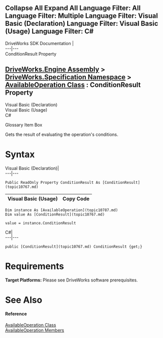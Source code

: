 Collapse All Expand All Language Filter: All  Language Filter: Multiple  Language Filter: Visual Basic (Declaration) Language Filter: Visual Basic (Usage) Language Filter: C#  
---  
DriveWorks SDK Documentation  |   
---|---  
ConditionResult Property   
  
[DriveWorks.Engine Assembly](topic2156.md) > [DriveWorks.Specification Namespace](topic10764.md) > [AvailableOperation Class](topic10787.md) : ConditionResult Property  
---  
  
Visual Basic (Declaration)    
Visual Basic (Usage)    
C# 

Glossary Item Box

Gets the result of evaluating the operation's conditions. 

# Syntax

Visual Basic (Declaration)|   
---|---  
      
    
    Public ReadOnly Property ConditionResult As [ConditionResult](topic10767.md)  
  
Visual Basic (Usage)| Copy Code  
---|---  
      
    
    Dim instance As [AvailableOperation](topic10787.md)
    Dim value As [ConditionResult](topic10767.md)
     
    value = instance.ConditionResult  
  
C#|   
---|---  
      
    
    public [ConditionResult](topic10767.md) ConditionResult {get;}  
  
# Requirements

**Target Platforms:** Please see DriveWorks software prerequisites.

# See Also

#### Reference

[AvailableOperation Class](topic10787.md)   
[AvailableOperation Members](topic10788.md)


